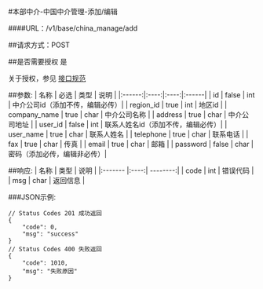 #本部中介-中国中介管理-添加/编辑

####URL：/v1/base/china_manage/add

##请求方式：POST

##是否需要授权
是

关于授权，参见 [接口规范][1]

##参数:
| 名称 | 必选 | 类型 | 说明 |
|:------:|:----:|:----:|:------|
| id | false | int | 中介公司id（添加不传，编辑必传）|
| region_id | true | int | 地区id |
| company_name | true | char | 中介公司名称 |
| address | true | char | 中介公司地址 |
| user_id | false | int | 联系人姓名id（添加不传，编辑必传）|
| user_name | true | char | 联系人姓名 |
| telephone | true | char | 联系电话 |
| fax | true | char | 传真 |
| email | true | char | 邮箱 |
| password | false | char | 密码（添加必传，编辑非必传）|

##响应:
| 名称  | 类型  | 说明 |
|:------- |:----:| --------:|
| code    | int  |  错误代码 |
| msg     | char |  返回信息 |

###JSON示例:
```
// Status Codes 201 成功返回
{
    "code": 0,
    "msg": "success"
}
// Status Codes 400 失败返回
{
    "code": 1010,
    "msg": "失败原因"
}
```
[1]: ../read/auth.html